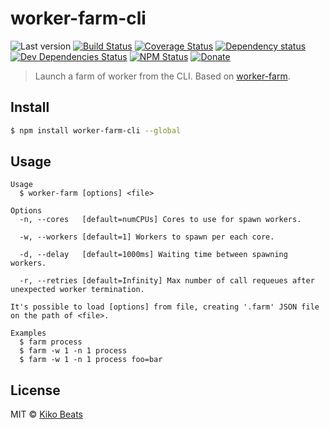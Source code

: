 # worker-farm-cli

![Last version](https://img.shields.io/github/tag/Kikobeats/worker-farm-cli.svg?style=flat-square)
[![Build Status](https://img.shields.io/travis/Kikobeats/worker-farm-cli/master.svg?style=flat-square)](https://travis-ci.org/Kikobeats/worker-farm-cli)
[![Coverage Status](https://img.shields.io/coveralls/Kikobeats/worker-farm-cli.svg?style=flat-square)](https://coveralls.io/github/Kikobeats/worker-farm-cli)
[![Dependency status](https://img.shields.io/david/Kikobeats/worker-farm-cli.svg?style=flat-square)](https://david-dm.org/Kikobeats/worker-farm-cli)
[![Dev Dependencies Status](https://img.shields.io/david/dev/Kikobeats/worker-farm-cli.svg?style=flat-square)](https://david-dm.org/Kikobeats/worker-farm-cli#info=devDependencies)
[![NPM Status](https://img.shields.io/npm/dm/worker-farm-cli.svg?style=flat-square)](https://www.npmjs.org/package/worker-farm-cli)
[![Donate](https://img.shields.io/badge/donate-paypal-blue.svg?style=flat-square)](https://paypal.me/Kikobeats)

> Launch a farm of worker from the CLI. Based on [worker-farm](https://github.com/rvagg/node-worker-farm).

## Install

```bash
$ npm install worker-farm-cli --global
```

## Usage

```
Usage
  $ worker-farm [options] <file>

Options
  -n, --cores   [default=numCPUs] Cores to use for spawn workers.

  -w, --workers [default=1] Workers to spawn per each core.

  -d, --delay   [default=1000ms] Waiting time between spawning workers.

  -r, --retries [default=Infinity] Max number of call requeues after unexpected worker termination.

It's possible to load [options] from file, creating '.farm' JSON file on the path of <file>.

Examples
  $ farm process
  $ farm -w 1 -n 1 process
  $ farm -w 1 -n 1 process foo=bar
```

## License

MIT © [Kiko Beats](http://kikobeats.com)
